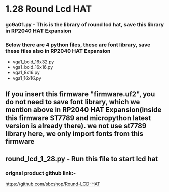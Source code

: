# 1.28 Round Lcd HAT

### gc9a01.py - This is the library of round lcd hat, save this library in RP2040 HAT Expansion


### Below there are 4 python files, these are font library, save these files also in RP2040 HAT Expansion
 * vga1_bold_16x32.py
 * vga1_bold_16x16.py
 * vga1_8x16.py
 * vga1_16x16.py
 
## If you insert this firmware "firmware.uf2", you do not need to save font library, which we mention above in RP2040 HAT Expansion(inside this firmware ST7789 and micropython latest version is already there). we not use st7789 library here, we only import fonts from this firmware

## round_lcd_1_28.py - Run this file to start lcd hat

### orignal product github link:-
https://github.com/sbcshop/Round-LCD-HAT

